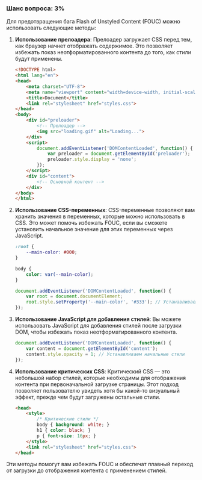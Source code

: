 ### Шанс вопроса: 3%

Для предотвращения бага Flash of Unstyled Content (FOUC) можно использовать следующие методы:

1. **Использование прелоадера**: Прелоадер загружает CSS перед тем, как браузер начнет отображать содержимое. Это позволяет избежать показ неотформатированного контента до того, как стили будут применены.

   ```html
   <!DOCTYPE html>
   <html lang="en">
   <head>
       <meta charset="UTF-8">
       <meta name="viewport" content="width=device-width, initial-scale=1.0">
       <title>Document</title>
       <link rel="stylesheet" href="styles.css">
   </head>
   <body>
       <div id="preloader">
           <!-- Прелоадер -->
           <img src="loading.gif" alt="Loading...">
       </div>
       <script>
           document.addEventListener('DOMContentLoaded', function() {
               var preloader = document.getElementById('preloader');
               preloader.style.display = 'none';
           });
       </script>
       <div id="content">
           <!-- Основной контент -->
       </div>
   </body>
   </html>
   ```

2. **Использование CSS-переменных**: CSS-переменные позволяют вам хранить значения в переменных, которые можно использовать в CSS. Это может помочь избежать FOUC, если вы сможете установить начальное значение для этих переменных через JavaScript.

   ```css
   :root {
       --main-color: #000;
   }

   body {
       color: var(--main-color);
   }
   ```

   ```javascript
   document.addEventListener('DOMContentLoaded', function() {
       var root = document.documentElement;
       root.style.setProperty('--main-color', '#333'); // Устанавливаем начальное значение
   });
   ```

3. **Использование JavaScript для добавления стилей**: Вы можете использовать JavaScript для добавления стилей после загрузки DOM, чтобы избежать показ неотформатированного контента.

   ```javascript
   document.addEventListener('DOMContentLoaded', function() {
       var content = document.getElementById('content');
       content.style.opacity = 1; // Устанавливаем начальные стили
   });
   ```

4. **Использование критических CSS**: Критический CSS — это небольшой набор стилей, которые необходимы для отображения контента при первоначальной загрузке страницы. Этот подход позволяет пользователю увидеть хотя бы какой-то визуальный эффект, прежде чем будут загружены остальные стили.

   ```html
   <head>
       <style>
           /* Критические стили */
           body { background: white; }
           h1 { color: black; }
           p { font-size: 16px; }
       </style>
       <link rel="stylesheet" href="styles.css">
   </head>
   ```

Эти методы помогут вам избежать FOUC и обеспечат плавный переход от загрузки до отображения контента с применением стилей.